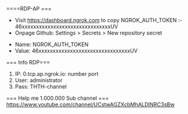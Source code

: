 ====RDP-AP ===
- Visit  https://dashboard.ngrok.com to copy NGROK_AUTH_TOKEN :- 46xxxxxxxxxxxxxxxxxxxxxxxxxxxxxxxUV
- Onpage Github: Settings > Secrets > New repository secret

* Name: NGROK_AUTH_TOKEN
* Value: 46xxxxxxxxxxxxxxxxxxxxxxxxxxxxxxxxUV

=== Info RDP===
1. IP: 0.tcp.ap.ngrok.io: number port
2. User: administrator
3. Pass: THTH-channel

=== Help me 1.000.000 Sub channel ===
https://www.youtube.com/channel/UCstwAGZXcbMhALDlNRC3sBw
